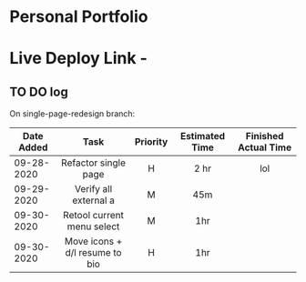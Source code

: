 # Personal Portfolio

# Live Deploy Link -

## TO DO log

On single-page-redesign branch:

| Date Added     | Task                    |  Priority   |   Estimated Time  |   Finished Actual Time |
| --------------|  :-------------:         |  :--------: |     :--------:    |        :--------:      |
|  09-28-2020   |  Refactor single page    |    H         |     2 hr         |          lol             |
| 09-29-2020    |   Verify all external a   |   M         |     45m           |                         |
| 09-30-2020    |   Retool current menu select | M        |     1hr           |                          |
| 09-30-2020    | Move icons + d/l resume to bio | H      |     1hr           |                          |
